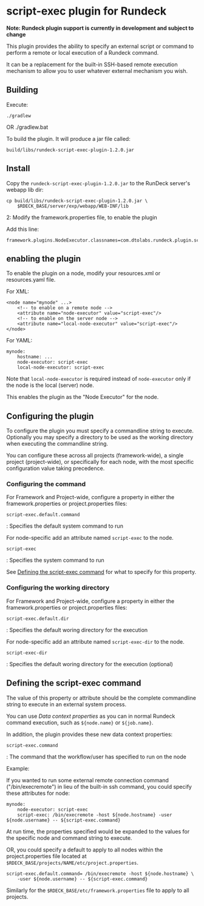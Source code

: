 script-exec plugin for Rundeck
==============================

**Note: Rundeck plugin support is currently in development and subject
to change**

This plugin provides the ability to specify an external script or command
to perform a remote or local execution of a Rundeck command.

It can be a replacement for the built-in SSH-based remote execution mechanism to
allow you to user whatever external mechanism you wish.


Building
--------

Execute:

    ./gradlew
OR
    ./gradlew.bat

To build the plugin. It will produce a jar file called:

    build/libs/rundeck-script-exec-plugin-1.2.0.jar

Install
--------

Copy the `rundeck-script-exec-plugin-1.2.0.jar` to the RunDeck server's
webapp lib dir:

    cp build/libs/rundeck-script-exec-plugin-1.2.0.jar \
        $RDECK_BASE/server/exp/webapp/WEB-INF/lib

2: Modify the framework.properties file, to enable the plugin

Add this line:

    framework.plugins.NodeExecutor.classnames=com.dtolabs.rundeck.plugin.scriptexecutor.ExternalScriptExecutor


enabling the plugin
--------------------

To enable the plugin on a node, modify your resources.xml or resources.yaml file.

For XML:

    <node name="mynode" ...>
        <!-- to enable on a remote node -->
        <attribute name="node-executor" value="script-exec"/>
        <!-- to enable on the server node -->
        <attribute name="local-node-executor" value="script-exec"/>
    </node>

For YAML:

    mynode:
        hostname: ...
        node-executor: script-exec
        local-node-executor: script-exec

Note that `local-node-executor` is required instead of `node-executor` only if 
the node is the local (server) node.

This enables the plugin as the "Node Executor" for the node.

Configuring the plugin
-----------------

To configure the plugin you must specify a commandline string to execute.  Optionally
you may specify a directory to be used as the working directory when executing
the commandline string.

You can configure these across all projects (framework-wide), a single project 
(project-wide), or specifically for each node, with the most specific configuration
value taking precedence.

### Configuring the command

For Framework and Project-wide, configure a property in either the framework.properties or 
project.properties files:

`script-exec.default.command` 

:   Specifies the default system command to run

For node-specific add an attribute named `script-exec` to the node.

`script-exec`

:   Specifies the system command to run

See [Defining the script-exec command](#defining-the-script-exec-command) for
what to specify for this property.

### Configuring the working directory

For Framework and Project-wide, configure a property in either the framework.properties or 
project.properties files:

`script-exec.default.dir` 

:   Specifies the default woring directory for the execution


For node-specific add an attribute named `script-exec-dir` to the node.

`script-exec-dir`

:   Specifies the default woring directory for the execution (optional)


Defining the script-exec command
-----------------

The value of this property or attribute should be the complete commandline 
string to execute in an external system process.

You can use *Data context properties* as you can in normal Rundeck command 
execution, such as `${node.name}` or `${job.name}`. 

In addition, the plugin provides these new data context properties:

`script-exec.command`

:   The command that the workflow/user has specified to run on the node


Example:

If you wanted to run some external remote connection command ("/bin/execremote") in lieu of the 
built-in ssh command, you could specify these attributes for node:

    mynode:
        node-executor: script-exec
        script-exec: /bin/execremote -host ${node.hostname} -user ${node.username} -- ${script-exec.command}

At run time, the properties specified would be expanded to the values for the
specific node and command string to execute.

OR, you could specify a default to apply to all nodes within the project.properties 
file located at `$RDECK_BASE/projects/NAME/etc/project.properties`.

    script-exec.default.command= /bin/execremote -host ${node.hostname} \
        -user ${node.username} -- ${script-exec.command}

Similarly for the `$RDECK_BASE/etc/framework.properties` file to apply to all
projects.